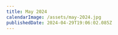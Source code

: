 ```yaml
---
title: May 2024
calendarImage: /assets/may-2024.jpg
publishedDate: 2024-04-29T19:06:02.085Z
---
```

